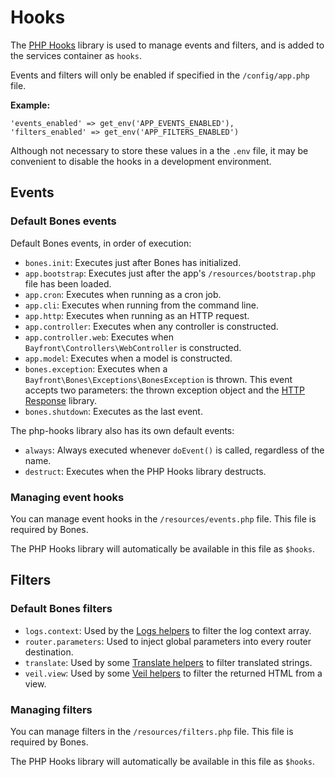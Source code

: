 # Hooks

The [PHP Hooks](https://github.com/bayfrontmedia/php-hooks) library is used to manage events and filters, and is added to the services container as `hooks`.

Events and filters will only be enabled if specified in the `/config/app.php` file.

**Example:**
```
'events_enabled' => get_env('APP_EVENTS_ENABLED'),
'filters_enabled' => get_env('APP_FILTERS_ENABLED')
``` 

Although not necessary to store these values in a the `.env` file, it may be convenient to disable the hooks in a development environment. 

## Events

### Default Bones events

Default Bones events, in order of execution:

- `bones.init`: Executes just after Bones has initialized.
- `app.bootstrap`: Executes just after the app's `/resources/bootstrap.php` file has been loaded.
- `app.cron`: Executes when running as a cron job.
- `app.cli`: Executes when running from the command line.
- `app.http`: Executes when running as an HTTP request.
- `app.controller`: Executes when any controller is constructed.
- `app.controller.web`: Executes when `Bayfront\Controllers\WebController` is constructed.
- `app.model`: Executes when a model is constructed.
- `bones.exception`: Executes when a `Bayfront\Bones\Exceptions\BonesException` is thrown. This event accepts two parameters: the thrown exception object and the [HTTP Response](../container.md) library.
- `bones.shutdown`: Executes as the last event.

The php-hooks library also has its own default events:

- `always`: Always executed whenever `doEvent()` is called, regardless of the name.
- `destruct`: Executes when the PHP Hooks library destructs.

### Managing event hooks

You can manage event hooks in the `/resources/events.php` file. 
This file is required by Bones.

The PHP Hooks library will automatically be available in this file as `$hooks`.

## Filters

### Default Bones filters

- `logs.context`: Used by the [Logs helpers](../helpers.md#services-helpers) to filter the log context array.
- `router.parameters`: Used to inject global parameters into every router destination.
- `translate`: Used by some [Translate helpers](../helpers.md#services-helpers) to filter translated strings.
- `veil.view`: Used by some [Veil helpers](../helpers.md#services-helpers) to filter the returned HTML from a view.

### Managing filters

You can manage filters in the `/resources/filters.php` file.
This file is required by Bones.

The PHP Hooks library will automatically be available in this file as `$hooks`.